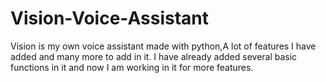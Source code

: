 # Vision-Voice-Assistant
Vision is my own voice assistant made with python,A lot of features I have added and many more to add in it.
I have already added several basic functions in it and now I  am working in it for more features.
